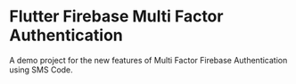 # Flutter Firebase Multi Factor Authentication

A demo project for the new features of Multi Factor Firebase Authentication using SMS Code.

